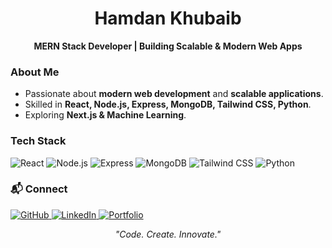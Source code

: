 <h1 align="center">Hamdan Khubaib</h1>  

<p align="center">
  <strong>MERN Stack Developer | Building Scalable & Modern Web Apps</strong>
</p>

### About Me  
- Passionate about **modern web development** and **scalable applications**.  
- Skilled in **React, Node.js, Express, MongoDB, Tailwind CSS, Python**.  
- Exploring **Next.js & Machine Learning**.

### Tech Stack  
<p align="left">
  <img src="https://img.shields.io/badge/React-20232A?style=for-the-badge&logo=react&logoColor=61DAFB" alt="React">
  <img src="https://img.shields.io/badge/Node.js-339933?style=for-the-badge&logo=nodedotjs&logoColor=white" alt="Node.js">
  <img src="https://img.shields.io/badge/Express.js-000000?style=for-the-badge&logo=express&logoColor=white" alt="Express">
  <img src="https://img.shields.io/badge/MongoDB-4EA94B?style=for-the-badge&logo=mongodb&logoColor=white" alt="MongoDB">
  <img src="https://img.shields.io/badge/TailwindCSS-38B2AC?style=for-the-badge&logo=tailwind-css&logoColor=white" alt="Tailwind CSS">
  <img src="https://img.shields.io/badge/Python-3776AB?style=for-the-badge&logo=python&logoColor=white" alt="Python">
</p>

### 📬 Connect  
<p align="left">
  <a href="https://github.com/GitCoder052023">
    <img src="https://img.shields.io/badge/GitHub-181717?style=for-the-badge&logo=github&logoColor=white" alt="GitHub">
  </a>
  <a href="https://www.linkedin.com/in/hamdan-khubaib-3046b8331">
    <img src="https://img.shields.io/badge/LinkedIn-0A66C2?style=for-the-badge&logo=linkedin&logoColor=white" alt="LinkedIn">
  </a>
  <a href="https://hamdankhubaib.in">
    <img src="https://img.shields.io/badge/Portfolio-000000?style=for-the-badge&logo=web&logoColor=white" alt="Portfolio">
  </a>
</p>

<p align="center"><i>"Code. Create. Innovate."</i></p>
